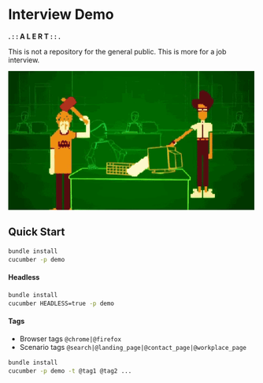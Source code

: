 # Interview Demo

**. : : A L E R T : : .**

This is not a repository for the general public. This is more for a job interview.

![alt text](https://github.com/jaikejennison/HealthBridgeDemo/blob/master/logo.gif "Who tests the tester?")

## Quick Start

```bash
bundle install
cucumber -p demo
```

#### Headless

```bash
bundle install
cucumber HEADLESS=true -p demo
```

#### Tags

* Browser tags `@chrome|@firefox`
* Scenario tags `@search|@landing_page|@contact_page|@workplace_page`

```bash
bundle install
cucumber -p demo -t @tag1 @tag2 ...
```
